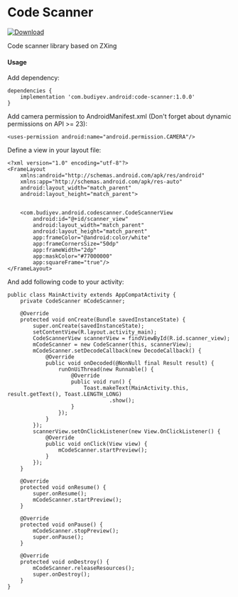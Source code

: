 # Code Scanner
[ ![Download](https://api.bintray.com/packages/yuriy-budiyev/maven/code-scanner/images/download.svg) ](https://bintray.com/yuriy-budiyev/maven/code-scanner/_latestVersion)

Code scanner library based on ZXing

#### Usage
Add dependency:
```
dependencies {
    implementation 'com.budiyev.android:code-scanner:1.0.0'
}
```
Add camera permission to AndroidManifest.xml (Don't forget about dynamic permissions on API >= 23):
```
<uses-permission android:name="android.permission.CAMERA"/>
```
Define a view in your layout file:
```
<?xml version="1.0" encoding="utf-8"?>
<FrameLayout
    xmlns:android="http://schemas.android.com/apk/res/android"
    xmlns:app="http://schemas.android.com/apk/res-auto"
    android:layout_width="match_parent"
    android:layout_height="match_parent">
    

    <com.budiyev.android.codescanner.CodeScannerView
        android:id="@+id/scanner_view"
        android:layout_width="match_parent"
        android:layout_height="match_parent"
        app:frameColor="@android:color/white"
        app:frameCornersSize="50dp"
        app:frameWidth="2dp"
        app:maskColor="#77000000"
        app:squareFrame="true"/>
</FrameLayout>
```
And add following code to your activity:
```
public class MainActivity extends AppCompatActivity {
    private CodeScanner mCodeScanner;

    @Override
    protected void onCreate(Bundle savedInstanceState) {
        super.onCreate(savedInstanceState);
        setContentView(R.layout.activity_main);
        CodeScannerView scannerView = findViewById(R.id.scanner_view);
        mCodeScanner = new CodeScanner(this, scannerView);
        mCodeScanner.setDecodeCallback(new DecodeCallback() {
            @Override
            public void onDecoded(@NonNull final Result result) {
                runOnUiThread(new Runnable() {
                    @Override
                    public void run() {
                        Toast.makeText(MainActivity.this, result.getText(), Toast.LENGTH_LONG)
                                .show();
                    }
                });
            }
        });
        scannerView.setOnClickListener(new View.OnClickListener() {
            @Override
            public void onClick(View view) {
                mCodeScanner.startPreview();
            }
        });
    }

    @Override
    protected void onResume() {
        super.onResume();
        mCodeScanner.startPreview();
    }

    @Override
    protected void onPause() {
        mCodeScanner.stopPreview();
        super.onPause();
    }

    @Override
    protected void onDestroy() {
        mCodeScanner.releaseResources();
        super.onDestroy();
    }
}
```

